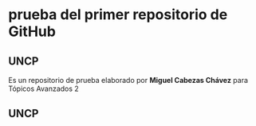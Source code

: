 # prueba del primer repositorio de GitHub
## UNCP
Es un repositorio de prueba elaborado por **Miguel Cabezas Chávez** para Tópicos Avanzados 2

## UNCP
